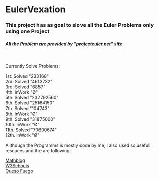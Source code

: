 <b><h1>EulerVexation</h1></b>

<h3>This project has as goal to slove all the Euler Problems only using one Project</h3>
<h5>All the Problem are provided by <a href=https://projecteuler.net/archives>"projecteuler.net"</a> site.</h5>
<br>
<p>Currently Solve Problems:</p>
<p>
1st: Solved "233168"<br>
2rd: Solved "4613732"<br>
3rd: Solved "6857"<br>
4th: inWork "&#216"<br>
5th: Solved "232792560"<br>
6th. Solved "25164150"<br>
7th. Solved "104743"<br>
8th. inWork "&#216"<br>
9th. Solved "31875000"<br> 
10th. inWork "&#216"<br>
11th. Solved "70600674"<br>
12th. inWork "&#216"<br>
</p>
<p>Allthough the Programms is mostly code by me, I also used so usefull resouces and the are following:</p>
<a href=https://www.mathblog.dk/project-euler-solutions/>Mathblog</a><br>
<a href=https://www.w3schools.com/>W3Schools</a><br>
<a href=https://www.youtube.com/channel/UCeT6NdimLKHXlkQgrbcg6XQ>Queso Fuego</a> <br>


